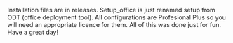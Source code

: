 Installation files are in releases.
Setup_office is just renamed setup from ODT (office deployment tool).
All configurations are Profesional Plus so you will need an appropriate licence for them.
All of this was done just for fun.
Have a great day!
